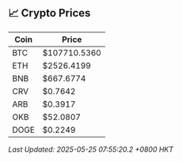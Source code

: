 ## 📈 Crypto Prices

| Coin | Price |
| ---- | ----- |
| BTC | $107710.5360 |
| ETH | $2526.4199 |
| BNB | $667.6774 |
| CRV | $0.7642 |
| ARB | $0.3917 |
| OKB | $52.0807 |
| DOGE | $0.2249 |

_Last Updated: 2025-05-25 07:55:20.2 +0800 HKT_